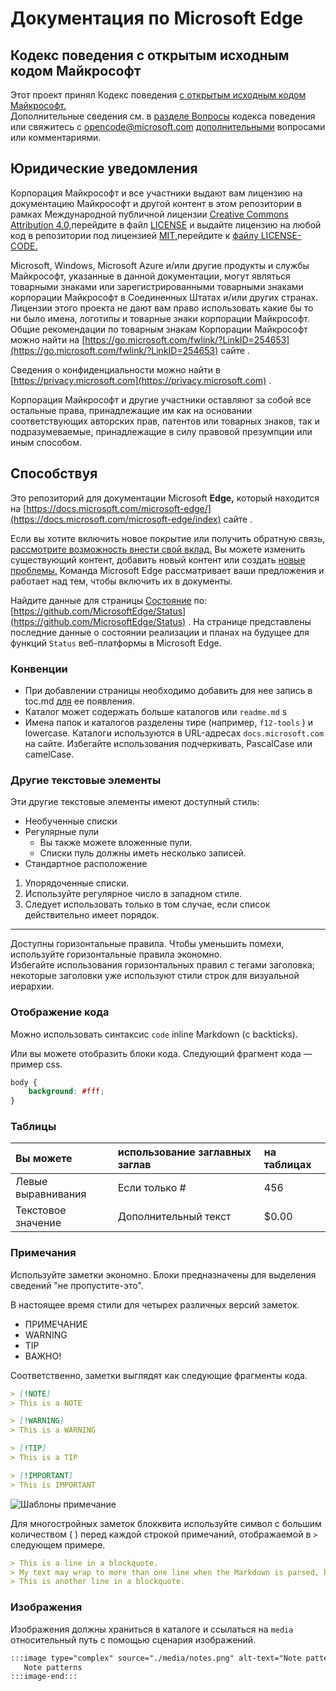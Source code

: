 # <a name="microsoft-edge-documentation"></a>Документация по Microsoft Edge  

## <a name="microsoft-open-source-code-of-conduct"></a>Кодекс поведения с открытым исходным кодом Майкрософт  

Этот проект принял Кодекс поведения [с открытым исходным кодом Майкрософт.](https://opensource.microsoft.com/codeofconduct)  
Дополнительные сведения см. в [разделе Вопросы](https://opensource.microsoft.com/codeofconduct/faq) кодекса поведения или свяжитесь с opencode@microsoft.com [дополнительными](mailto:opencode@microsoft.com) вопросами или комментариями.  

## <a name="legal-notices"></a>Юридические уведомления  

Корпорация Майкрософт и все участники выдают вам лицензию на документацию Майкрософт и другой контент в этом репозитории в рамках Международной публичной лицензии [Creative Commons Attribution 4.0,](https://creativecommons.org/licenses/by/4.0/legalcode)перейдите в файл [LICENSE](./LICENSE) и выдайте лицензию на любой код в репозитории под лицензией [MIT,](https://opensource.org/licenses/MIT)перейдите к [файлу LICENSE-CODE.](./LICENSE-CODE)  

Microsoft, Windows, Microsoft Azure и/или другие продукты и службы Майкрософт, указанные в данной документации, могут являться товарными знаками или зарегистрированными товарными знаками корпорации Майкрософт в Соединенных Штатах и/или других странах.  
Лицензии этого проекта не дают вам право использовать какие бы то ни было имена, логотипы и товарные знаки корпорации Майкрософт.  
Общие рекомендации по товарным знакам Корпорации Майкрософт можно найти на [https://go.microsoft.com/fwlink/?LinkID=254653](https://go.microsoft.com/fwlink/?LinkID=254653) сайте .  

Сведения о конфиденциальности можно найти в [https://privacy.microsoft.com](https://privacy.microsoft.com) .  

Корпорация Майкрософт и другие участники оставляют за собой все остальные права, принадлежащие им как на основании соответствующих авторских прав, патентов или товарных знаков, так и подразумеваемые, принадлежащие в силу правовой презумпции или иным способом.  

## <a name="contributing"></a>Способствуя  

Это репозиторий для документации Microsoft **Edge,** который находится на [https://docs.microsoft.com/microsoft-edge/](https://docs.microsoft.com/microsoft-edge/index) сайте .  

Если вы хотите включить новое покрытие или получить обратную связь, [рассмотрите возможность внести свой вклад.](./CONTRIBUTING.md)  Вы можете изменить существующий контент, добавить новый контент или создать [новые проблемы.](https://github.com/MicrosoftDocs/edge-developer/issues)  Команда Microsoft Edge рассматривает ваши предложения и работает над тем, чтобы включить их в документы.  

Найдите данные для страницы [Состояние](https://developer.microsoft.com/microsoft-edge/status) по:  [https://github.com/MicrosoftEdge/Status](https://github.com/MicrosoftEdge/Status) .  На странице представлены последние данные о состоянии реализации и планах на будущее для функций `Status` веб-платформы в Microsoft Edge.

### <a name="conventions"></a>Конвенции  

*   При добавлении страницы необходимо добавить для нее запись в toc.md [для](./microsoft-edge/toc.yml) ее появления.
*   Каталог может содержать больше каталогов или `readme.md` s
*   Имена папок и каталогов разделены тире \(например, `f12-tools` \) и lowercase.  Каталоги используются в URL-адресах `docs.microsoft.com` на сайте.  Избегайте использования подчеркивать, PascalCase или camelCase.  

### <a name="other-text-elements"></a>Другие текстовые элементы  

Эти другие текстовые элементы имеют доступный стиль:  

*   Необученные списки  
*   Регулярные пули  
    *   Вы также можете вложенные пули.  
    *   Списки пуль должны иметь несколько записей.  
*   Стандартное расположение 

1.  Упорядоченные списки.  
1.  Используйте регулярное число в западном стиле.  
1.  Следует использовать только в том случае, если список действительно имеет порядок.  

---  

Доступны горизонтальные правила.  Чтобы уменьшить помехи, используйте горизонтальные правила экономно.  
Избегайте использования горизонтальных правил с тегами заголовка; некоторые заголовки уже используют стили строк для визуальной иерархии.  

### <a name="displaying-code"></a>Отображение кода  

Можно использовать синтаксис `code` inline Markdown \(с backticks\).  

Или вы можете отобразить блоки кода.  Следующий фрагмент кода — пример css.  

```css
body {
    background: #fff;
}
```  

### <a name="tables"></a>Таблицы  

| Вы можете | использование заглавных заглав | на таблицах |  
|:--- |:--- |:--- |  
| Левые выравнивания | Если только # | 456 |  
| Текстовое значение | Дополнительный текст | $0.00 |  

### <a name="notes"></a>Примечания  

Используйте заметки экономно.  Блоки предназначены для выделения сведений "не пропустите-это".  

В настоящее время стили для четырех различных версий заметок.  

*   ПРИМЕЧАНИЕ  
*   WARNING  
*   TIP  
*   ВАЖНО!  

Соответственно, заметки выглядят как следующие фрагменты кода.  

```md
> [!NOTE]
> This is a NOTE  
```  

```md
> [!WARNING]
> This is a WARNING  
```  

```md
> [!TIP]
> This is a TIP  
```  

```md
> [!IMPORTANT]
> This is IMPORTANT  
```  

![Шаблоны примечание](./media/notes.png)

Для многостройных заметок блокквита используйте символ с большим количеством \( \) перед каждой строкой примечаний, отображаемой в `>` следующем примере.  

```md
> This is a line in a blockquote.  
> My text may wrap to more than one line when the Markdown is parsed, but I must include all my information within a single \(sometimes very long line\) in the Markdown.  
> This is another line in a blockquote.  
```

### <a name="images"></a>Изображения  

Изображения должны храниться в каталоге и ссылаться на `media` относительный путь с помощью сценария изображений.  

<!--  `![Note patterns](media/notes.png)`  -->  

```md
:::image type="complex" source="./media/notes.png" alt-text="Note patterns" lightbox="./media/notes.png":::
   Note patterns  
:::image-end:::  
```  
